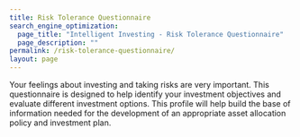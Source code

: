 ```yaml
---
title: Risk Tolerance Questionnaire
search_engine_optimization:
  page_title: "Intelligent Investing - Risk Tolerance Questionnaire"
  page_description: ""
permalink: /risk-tolerance-questionnaire/
layout: page
---
```

Your feelings about investing and taking risks are very important. This questionnaire is designed to help identify your investment objectives and evaluate different investment options. This profile will help build the base of information needed for the development of an appropriate asset allocation policy and investment plan.
